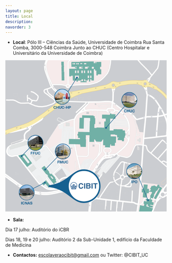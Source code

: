 ```yaml
---
layout: page
title: Local
description: 
navorder: 3
---
```


* **Local**: 
Pólo III – Ciências da Saúde, Universidade de Coimbra Rua Santa Comba, 3000-548 Coimbra
Junto ao CHUC (Centro Hospitalar e Universitário da Universidade de Coimbra)

![mapa local](assets\images\HCampusMap.png)





* **Sala:**

Dia 17 julho: Auditório do iCBR

Dias 18, 19 e 20 julho: Auditório 2 da Sub-Unidade 1, edifício da Faculdade de Medicina



* **Contactos:** 
escolaveraocibit@gmail.com ou Twitter: @CIBIT_UC